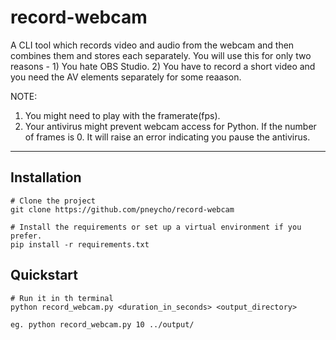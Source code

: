 # record-webcam
A CLI tool which records video and audio from the webcam and then combines them and stores each separately.
You will use this for only two reasons - 1) You hate OBS Studio. 2) You have to record a short video and you need the AV elements separately for some reaason.

NOTE:
  1. You might need to play with the framerate(fps).
  2. Your antivirus might prevent webcam access for Python. If the number of frames is 0. It will raise an error indicating you pause the antivirus.
---
## Installation

```
# Clone the project
git clone https://github.com/pneycho/record-webcam

# Install the requirements or set up a virtual environment if you prefer.
pip install -r requirements.txt
```

## Quickstart

```
# Run it in th terminal
python record_webcam.py <duration_in_seconds> <output_directory>

eg. python record_webcam.py 10 ../output/
```


